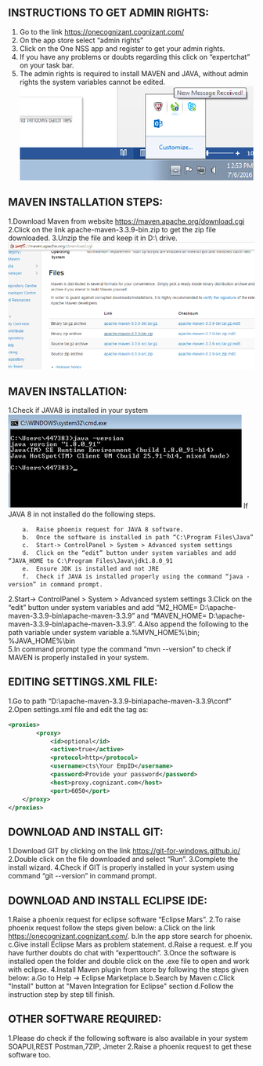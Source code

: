 
## INSTRUCTIONS TO GET ADMIN RIGHTS: ##

1. Go to the link https://onecognizant.cognizant.com/
2. On the app store select “admin rights”
3. Click on the One NSS app and register to get your admin rights.
4. If you have any problems or doubts regarding this click on “expertchat” on your task bar. 
5. The admin rights is required to install MAVEN and JAVA, without admin rights the system variables cannot be edited.
![alt text](https://github.com/CTSJavaTraining/Images/blob/master/expert_touch.png)
	
## MAVEN INSTALLATION STEPS: ##

1.Download Maven from website https://maven.apache.org/download.cgi 
2.Click on the link apache-maven-3.3.9-bin.zip to get the zip file downloaded.
3.Unzip the file and keep it in D:\ drive.
![alt text](https://github.com/CTSJavaTraining/Images/blob/master/maven_download.png)

## MAVEN INSTALLATION: ##

1.Check if JAVA8 is installed in your system
![alt text](https://github.com/CTSJavaTraining/Images/blob/master/Java_Version_Check.png "JAVA_VERSION_CHECK")
	If JAVA 8 in not installed do the following steps.
	
		a.	Raise phoenix request for JAVA 8 software.
		b.	Once the software is installed in path “C:\Program Files\Java”
		c.	Start-> ControlPanel > System > Advanced system settings
		d.	Click on the “edit” button under system variables and add “JAVA_HOME to C:\Program Files\Java\jdk1.8.0_91
		e.	Ensure JDK is installed and not JRE
		f.	Check if JAVA is installed properly using the command “java -version” in command prompt.
		
2.Start-> ControlPanel > System > Advanced system settings
3.Click on the “edit” button under system variables and add “M2_HOME= D:\apache-maven-3.3.9-bin\apache-maven-3.3.9” and “MAVEN_HOME= D:\apache-maven-3.3.9-bin\apache-maven-3.3.9”.
4.Also append the following to the path variable under system variable
	a.%MVN_HOME%\bin; %JAVA_HOME%\bin\
5.In command prompt type the command “mvn --version” to check if MAVEN is properly installed in your system.

## EDITING SETTINGS.XML FILE: ##

1.Go to path “D:\apache-maven-3.3.9-bin\apache-maven-3.3.9\conf”
2.Open settings.xml file and edit the <proxies> tag as:

```xml
<proxies>
    	<proxy>
	      	<id>optional</id>
	     	<active>true</active>
	      	<protocol>http</protocol>
	      	<username>cts\Your EmpID</username>
	      	<password>Provide your password</password>
	      	<host>proxy.cognizant.com</host>
	      	<port>6050</port>
 	</proxy>
</proxies>
```


## DOWNLOAD AND INSTALL GIT: ##

1.Download GIT by clicking on the link https://git-for-windows.github.io/
2.Double click on the file downloaded and select “Run”.
3.Complete the install wizard.
4.Check if GIT is properly installed in your system using command “git --version” in command prompt.

## DOWNLOAD AND INSTALL ECLIPSE IDE: ##

1.Raise a phoenix request for eclipse software “Eclipse Mars”.
2.To raise phoenix request follow the steps given below:
	a.Click on the link https://onecognizant.cognizant.com/.
	b.In the app store search for phoenix.
	c.Give install Eclipse Mars as problem statement.
	d.Raise a request.
	e.If you have further doubts do chat with “experttouch”.
3.Once the software is installed open the folder and double click on the .exe file to open and work with eclipse.
4.Install Maven plugin from store by following the steps given below:
	a.Go to Help -> Eclipse Marketplace
	b.Search by Maven
	c.Click "Install" button at "Maven Integration for Eclipse" section
	d.Follow the instruction step by step till finish.

## OTHER SOFTWARE REQUIRED: ##

1.Please do check if the following software is also available in your system SOAPUI,REST Postman,7ZIP, Jmeter
2.Raise a phoenix request to get these software too.

